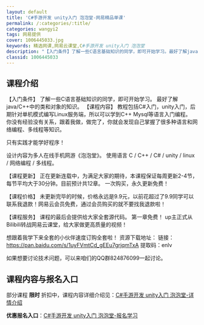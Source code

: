 ```yaml
---
layout: default
title: 'C#手游开发 unity入门 泡泡堂-网易精品单课'
permalink: /:categories/:title/
categories: wangyi2
tags: 网易提供
cover: 1006445033.jpg
keywords: 精选网课,网易云课堂,C#手游开发 unity入门 泡泡堂
description: "【入门条件】了解一些C语言基础知识的同学，即可开始学习。最好了解java/C++中的类和对象的知识。【课程内容】教程包括C#入门，unity入门，后期针对单机模式编写Linux服务端，所以可"
classid: 1006445033
---
```


## 课程介绍

【入门条件】
了解一些C语言基础知识的同学，即可开始学习。
最好了解java/C++中的类和对象的知识。
【课程内容】
教程包括C#入门，unity入门，后期针对单机模式编写Linux服务端，所以可以学到C++ Mysql等语言入门编程。
你没有经验没有关系，跟着我做，做完了，你就会发现自己掌握了很多种语言和网络编程、多线程等知识。

只有实践才能学好程序！

设计内容为多人在线手机网游《泡泡堂》。
使用语言 C / C++ / C# / unity  / linux / 网络编程 / 多线程。

【课程更新】
正在更新连载中，为满足大家的期待，本课程保证每周更新2-4节，每节平均大于30分钟。目前预计共12章。
一次购买，永久更新免费！

【课程价格】
未更新完毕的时候，价格永远是9.9元，以前花超过了9.9同学可以联系我退款！网易云会员免费，通过会员购买的就不要找我退款啦！

【课程服务】
课程的最后会提供给大家全套源代码。
第一章免费！
up主正式从Bilibili转战网易云课堂，给大家做更高质量的视频！

想跟着我学下来全套的小伙伴速度订购全套啦！
资源下载地址：
链接：https://pan.baidu.com/s/1uyFVmtCd_gEEu7grjqmTxA 
提取码：enlv 

如果想要讨论技术问题，可以来咱们的QQ群824876099一起讨论。

## 课程内容与报名入口

部分课程 **限时** 折扣中，课程内容详细介绍见：[C#手游开发 unity入门 泡泡堂-详情介绍](https://study.163.com/course/introduction/1006445033.htm?share=1&shareId=1025206652&utm_campaign=share&utm_medium=iphoneShare&utm_source=&utm_u=1025206652)

**优惠报名入口**：[C#手游开发 unity入门 泡泡堂-报名学习](https://study.163.com/course/introduction/1006445033.htm?share=1&shareId=1025206652&utm_campaign=share&utm_medium=iphoneShare&utm_source=&utm_u=1025206652)

